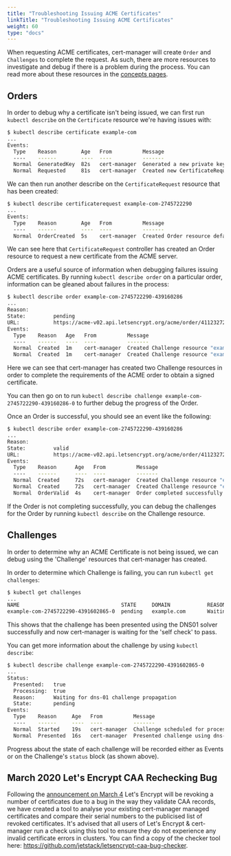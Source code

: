 ```yaml
---
title: "Troubleshooting Issuing ACME Certificates"
linkTitle: "Troubleshooting Issuing ACME Certificates"
weight: 60
type: "docs"
---
```


When requesting ACME certificates, cert-manager will create `Order` and
`Challenges` to complete the request. As such, there are more resources to
investigate and debug if there is a problem during the process. You can read
more about these resources in the [concepts
pages](../../concepts/acme-orders-challenges/).

## Orders

In order to debug why a certificate isn't being issued, we can first run
`kubectl describe` on the `Certificate` resource we're having issues with:


```bash
$ kubectl describe certificate example-com
...
Events:
  Type    Reason        Age   From          Message
  ----    ------        ----  ----          -------
  Normal  GeneratedKey  82s   cert-manager  Generated a new private key
  Normal  Requested     81s   cert-manager  Created new CertificateRequest resource "example-com-2745722290"
```

We can then run another describe on the `CertificateRequest` resource that has
been created:

```bash
$ kubectl describe certificaterequest example-com-2745722290
...
Events:
  Type    Reason        Age   From          Message
  ----    ------        ----  ----          -------
  Normal  OrderCreated  5s    cert-manager  Created Order resource default/example-com-2745722290-439160286
```


We can see here that `CertificateRequest` controller has created an Order
resource to request a new certificate from the ACME server.

Orders are a useful source of information when debugging failures issuing ACME
certificates. By running `kubectl describe order` on a particular order,
information can be gleaned about failures in the process:


```bash
$ kubectl describe order example-com-2745722290-439160286
...
Reason:
State:         pending
URL:           https://acme-v02.api.letsencrypt.org/acme/order/41123272/265506123
Events:
  Type    Reason   Age   From          Message
  ----    ------   ----  ----          -------
  Normal  Created  1m    cert-manager  Created Challenge resource "example-com-2745722290-439160286-0" for domain "test1.example.com"
  Normal  Created  1m    cert-manager  Created Challenge resource "example-com-2745722290-439160286-1" for domain "test2.example.com"
```

Here we can see that cert-manager has created two Challenge resources in order
to complete the requirements of the ACME order to obtain a signed certificate.

You can then go on to run
`kubectl describe challenge example-com-2745722290-439160286-0` to further debug the
progress of the Order.

Once an Order is successful, you should see an event like the following:

```bash
$ kubectl describe order example-com-2745722290-439160286
...
Reason:
State:         valid
URL:           https://acme-v02.api.letsencrypt.org/acme/order/41123272/265506123
Events:
  Type    Reason      Age   From          Message
  ----    ------      ----  ----          -------
  Normal  Created     72s   cert-manager  Created Challenge resource "example-com-2745722290-439160286-0" for domain "test1.example.com"
  Normal  Created     72s   cert-manager  Created Challenge resource "example-com-2745722290-439160286-1" for domain "test2.example.com"
  Normal  OrderValid  4s    cert-manager  Order completed successfully
```

If the Order is not completing successfully, you can debug the challenges
for the Order by running `kubectl describe` on the Challenge resource.

## Challenges

In order to determine why an ACME Certificate is not being issued, we can debug
using the 'Challenge' resources that cert-manager has created.

In order to determine which Challenge is failing, you can run
`kubectl get challenges`:


```bash
$ kubectl get challenges
...
NAME                                 STATE     DOMAIN            REASON                                     AGE
example-com-2745722290-4391602865-0  pending   example.com       Waiting for dns-01 challenge propagation   22s
```

This shows that the challenge has been presented using the DNS01 solver
successfully and now cert-manager is waiting for the 'self check' to pass.

You can get more information about the challenge by using `kubectl describe`:

```bash
$ kubectl describe challenge example-com-2745722290-4391602865-0
...
Status:
  Presented:   true
  Processing:  true
  Reason:      Waiting for dns-01 challenge propagation
  State:       pending
Events:
  Type    Reason     Age   From          Message
  ----    ------     ----  ----          -------
  Normal  Started    19s   cert-manager  Challenge scheduled for processing
  Normal  Presented  16s   cert-manager  Presented challenge using dns-01 challenge mechanism
```

Progress about the state of each challenge will be recorded either as Events
or on the Challenge's `status` block (as shown above).

## March 2020 Let's Encrypt CAA Rechecking Bug
Following the [announcement on March 4](https://community.letsencrypt.org/t/revoking-certain-certificates-on-march-4/114864) Let's Encrypt will be revoking a number of certificates due to a bug in the way they validate CAA records, we have created a tool to analyse your existing cert-manager managed certificates and compare their serial numbers to the publicised list of revoked certificates.
It's advised that all users of Let's Encrypt & cert-manager run a check using this tool to ensure they do not experience any invalid certificate errors in clusters.
You can find a copy of the checker tool here: https://github.com/jetstack/letsencrypt-caa-bug-checker.